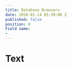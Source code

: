 ```yaml
---
title: Database Browsers
date: 2018-01-14 05:39:00 Z
published: false
position: 0
Field name:
- 
---
```


# Text